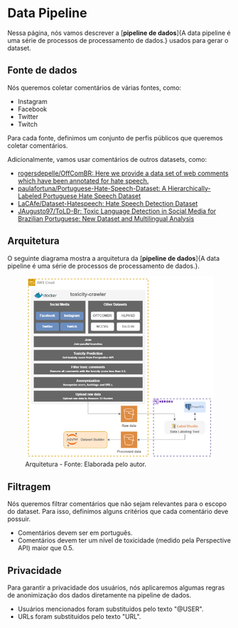 # Data Pipeline

Nessa página, nós vamos descrever a [**pipeline de dados**]{A data pipeline é uma série de processos de processamento de dados.} usados para gerar o dataset.

## Fonte de dados

Nós queremos coletar comentários de várias fontes, como:

- Instagram
- Facebook
- Twitter
- Twitch

Para cada fonte, definimos um conjunto de perfis públicos que queremos coletar comentários.

Adicionalmente, vamos usar comentários de outros datasets, como:

- [rogersdepelle/OffComBR: Here we provide a data set of web comments which have been annotated for hate speech.](https://github.com/rogersdepelle/OffComBR)
- [paulafortuna/Portuguese-Hate-Speech-Dataset: A Hierarchically-Labeled Portuguese Hate Speech Dataset](https://github.com/paulafortuna/Portuguese-Hate-Speech-Dataset)
- [LaCAfe/Dataset-Hatespeech: Hate Speech Detection Dataset](https://github.com/LaCAfe/Dataset-Hatespeech)
- [JAugusto97/ToLD-Br: Toxic Language Detection in Social Media for Brazilian Portuguese: New Dataset and Multilingual Analysis](https://github.com/JAugusto97/ToLD-Br)

## Arquitetura

O seguinte diagrama mostra a arquitetura da [**pipeline de dados**]{A data pipeline é uma série de processos de processamento de dados.}.

<figure>
  <img src="images/data-pipeline.png"/>
  <figcaption>Arquitetura - Fonte: Elaborada pelo autor.</figcaption>
</figure>

## Filtragem

Nós queremos filtrar comentários que não sejam relevantes para o escopo do dataset. Para isso, definimos alguns critérios que cada comentário deve possuir.

- Comentários devem ser em português.
- Comentários devem ter um nível de toxicidade (medido pela Perspective API) maior que 0.5.

## Privacidade

Para garantir a privacidade dos usuários, nós aplicaremos algumas regras de anonimização dos dados diretamente na pipeline de dados.

- Usuários mencionados foram substituídos pelo texto "@USER".
- URLs foram substituídos pelo texto "URL".